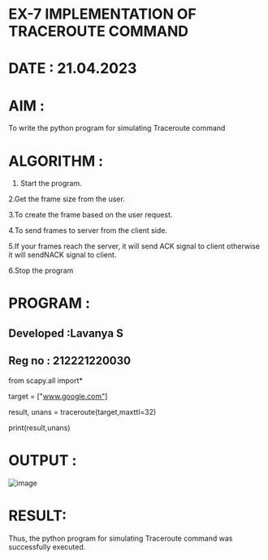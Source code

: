 # EX-7 IMPLEMENTATION OF TRACEROUTE COMMAND

# DATE : 21.04.2023
# AIM :
To write the python program for simulating Traceroute command
# ALGORITHM :

1. Start the program.

2.Get the frame size from the user.

3.To create the frame based on the user request.

4.To send frames to server from the client side.

5.If your frames reach the server, it will send ACK signal to client otherwise it will sendNACK signal to client.

6.Stop the program
# PROGRAM :

## Developed :Lavanya S
## Reg no : 212221220030

from scapy.all import*

target = ["www.google.com"]

result, unans = traceroute(target,maxttl=32)

print(result,unans)

# OUTPUT :
![image](https://github.com/LavanyaSIT/EX-7/assets/130207418/065dceed-19ac-40c8-abfb-bc4430a763f4)


# RESULT:
Thus, the python program for simulating Traceroute command was successfully executed.
